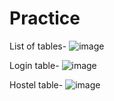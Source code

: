 # Practice

List of tables-
![image](https://user-images.githubusercontent.com/92039529/168000296-ef6322d2-8b9f-4d2d-b08d-c0c6db1ce680.png)

Login table-
![image](https://user-images.githubusercontent.com/92039529/168000453-d5d7775e-b8e4-4cae-927c-8c1aef0bab48.png)

Hostel table-
![image](https://user-images.githubusercontent.com/92039529/168000537-239a7850-283e-48aa-95a4-8f3db9aea89f.png)

